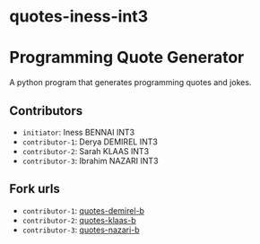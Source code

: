 # quotes-iness-int3
# Programming Quote Generator

A python program that generates programming quotes and jokes.

## Contributors
- `initiator`: Iness BENNAI INT3
- `contributor-1`: Derya DEMIREL INT3
- `contributor-2`: Sarah KLAAS INT3
- `contributor-3`: Ibrahim NAZARI INT3

## Fork urls
- `contributor-1`: [quotes-demirel-b](url-1)
- `contributor-2`: [quotes-klaas-b]([url-2](https://github.com/SarahVKls/quotes-sarah-k))
- `contributor-3`: [quotes-nazari-b](url-3)
